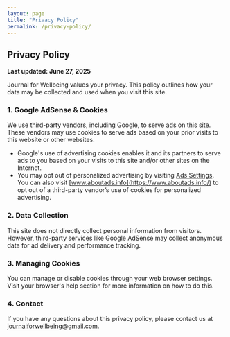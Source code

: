 ```yaml
---
layout: page
title: "Privacy Policy"
permalink: /privacy-policy/
---
```


## Privacy Policy

**Last updated: June 27, 2025**

Journal for Wellbeing values your privacy. This policy outlines how your data may be collected and used when you visit this site.

### 1. Google AdSense & Cookies

We use third-party vendors, including Google, to serve ads on this site. These vendors may use cookies to serve ads based on your prior visits to this website or other websites.

- Google's use of advertising cookies enables it and its partners to serve ads to you based on your visits to this site and/or other sites on the Internet.
- You may opt out of personalized advertising by visiting [Ads Settings](https://www.google.com/settings/ads). You can also visit [www.aboutads.info](https://www.aboutads.info/) to opt out of a third-party vendor’s use of cookies for personalized advertising.

### 2. Data Collection

This site does not directly collect personal information from visitors. However, third-party services like Google AdSense may collect anonymous data for ad delivery and performance tracking.

### 3. Managing Cookies

You can manage or disable cookies through your web browser settings. Visit your browser's help section for more information on how to do this.

### 4. Contact

If you have any questions about this privacy policy, please contact us at journalforwellbeing@gmail.com.
